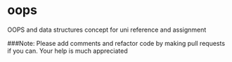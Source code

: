 # oops
OOPS and data structures concept for uni reference and assignment

###Note: Please add comments and refactor code by making pull requests if you can. Your help is much appreciated
